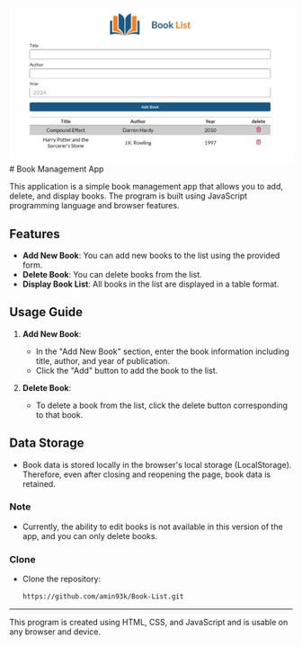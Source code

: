<img src="img/app-image.jpg">
# Book Management App

This application is a simple book management app that allows you to add, delete, and display books. The program is built using JavaScript programming language and browser features.

## Features
- **Add New Book**: You can add new books to the list using the provided form.
- **Delete Book**: You can delete books from the list.
- **Display Book List**: All books in the list are displayed in a table format.

## Usage Guide
1. **Add New Book**:
    - In the "Add New Book" section, enter the book information including title, author, and year of publication.
    - Click the "Add" button to add the book to the list.

2. **Delete Book**:
    - To delete a book from the list, click the delete button corresponding to that book.

## Data Storage
- Book data is stored locally in the browser's local storage (LocalStorage). Therefore, even after closing and reopening the page, book data is retained.

### Note
- Currently, the ability to edit books is not available in this version of the app, and you can only delete books.


### Clone

- Clone the repository:
   ```bash
   https://github.com/amin93k/Book-List.git

---
This program is created using HTML, CSS, and JavaScript and is usable on any browser and device.



